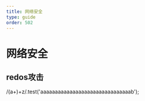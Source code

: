 ```yaml
---
title: 网络安全
type: guide
order: 502
---
```


# 网络安全

## redos攻击

/(a+)+z/.test('aaaaaaaaaaaaaaaaaaaaaaaaaaaaaaab');
